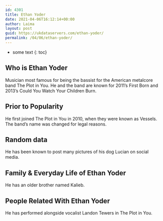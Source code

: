 ```yaml
---
id: 4301
title: Ethan Yoder
date: 2021-04-06T16:12:14+00:00
author: Laima
layout: post
guid: https://ukdataservers.com/ethan-yoder/
permalink: /04/06/ethan-yoder/
---
```


* some text
{: toc}


## Who is Ethan Yoder
                  
                  
                  
Musician most famous for being the bassist for the American metalcore band The Plot in You. He and the band are known for 2011&#8217;s First Born and 2013&#8217;s Could You Watch Your Children Burn.
                  
              
            
              
            
                
                
                
## Prior to Popularity
                  
                  
                  
He first joined The Plot in You in 2010, when they were known as Vessels. The band&#8217;s name was changed for legal reasons.
                  
              
            
              
            
                
                
                
## Random data
                  
                  
                  
He has been known to post many pictures of his dog Lucian on social media.
                  
              
            
              
            
                
                
                
## Family & Everyday Life of Ethan Yoder
                  
                  
                  
He has an older brother named Kalieb.
                  
              
            
              
            
                
                
                
## People Related With Ethan Yoder
                  
                  
                  
He has performed alongside vocalist Landon Tewers in The Plot in You.
                  
              
            
              
            
                
              
            
              
              
            
            
              
            
          
          
          